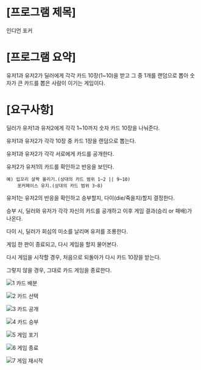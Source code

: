 # [프로그램 제목]

인디언 포커



# [프로그램 요약]

유저1과 유저2가 딜러에게 각각 카드 10장(1~10)을 받고 그 중 1개를 랜덤으로 뽑아 숫자가 큰 카드를 뽑은 사람이 이기는 게임이다.



# [요구사항]

딜러가 유저1과 유저2에게 각각 1~10까지 숫자 카드 10장을 나눠준다.

유저1과 유저2가 각각 10장 중 카드 1장을 랜덤으로 뽑는다.

유저1과 유저2가 각각 서로에게 카드를 공개한다.

유저2가 유저1의 카드를 확인하고 반응을 보인다.

	예) 입꼬리 살짝 올리기.(상대의 카드 범위 1~2 || 9~10)
	    포커페이스 유지.(상대의 카드 범위 3~8)

유저1는 유저2의 반응을 확인하고 승부할지, 다이(die/죽을지)할지 결정한다.

승부 시, 딜러와 유저가 각각 자신의 카드를 공개하고 이후 게임 결과(승리 or 패배)가 나온다.

다이 시, 딜러가 회심의 미소를 날리며 유저를 조롱한다.

게임 한 판이 종료되고, 다시 게임을 할지 물어본다.

다시 게임을 시작할 경우, 처음으로 되돌아가 다시 카드 10장을 받는다.

그렇지 않을 경우, 그대로 카드 게임을 종료한다.




![1  카드 배분](https://user-images.githubusercontent.com/121847260/213597298-8c5087eb-f551-4c04-9030-aac7b8c8a7ba.png)


![2  카드 선택](https://user-images.githubusercontent.com/121847260/213597323-0e902dc8-366e-4a07-bc75-0820be74ed7f.png)


![3  카드 공개](https://user-images.githubusercontent.com/121847260/213597346-0cc219a0-4c8c-43b9-81cf-3520904a9acf.png)


![4  카드 승부](https://user-images.githubusercontent.com/121847260/213597349-9083c906-3501-4d9e-8303-5317699c5b9b.png)


![5  게임 포기](https://user-images.githubusercontent.com/121847260/213597351-bb7759ff-d32a-4cfa-a90a-13aa829bc864.png)


![6  게임 종료](https://user-images.githubusercontent.com/121847260/213597352-92bfceaa-60e8-4feb-b9b4-fef1b9e1ad6f.png)


![7  게임 재시작](https://user-images.githubusercontent.com/121847260/213597354-fd13c1be-4b88-409b-be1d-2e3c984e8b19.png)
